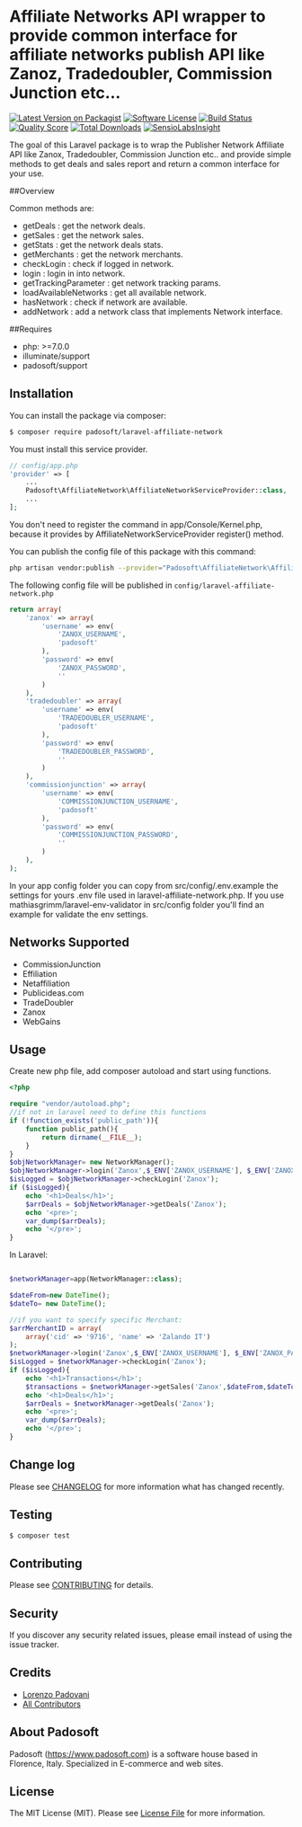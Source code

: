 # Affiliate Networks API wrapper to provide common interface for affiliate networks publish API like Zanoz, Tradedoubler, Commission Junction etc...

[![Latest Version on Packagist](https://img.shields.io/packagist/v/padosoft/laravel-affiliate-network.svg?style=flat-square)](https://packagist.org/packages/padosoft/laravel-affiliate-network)
[![Software License](https://img.shields.io/badge/license-MIT-brightgreen.svg?style=flat-square)](LICENSE.md)
[![Build Status](https://img.shields.io/travis/padosoft/laravel-affiliate-network/master.svg?style=flat-square)](https://travis-ci.org/padosoft/laravel-affiliate-network)
[![Quality Score](https://img.shields.io/scrutinizer/g/padosoft/laravel-affiliate-network.svg?style=flat-square)](https://scrutinizer-ci.com/g/padosoft/laravel-affiliate-network)
[![Total Downloads](https://img.shields.io/packagist/dt/padosoft/laravel-affiliate-network.svg?style=flat-square)](https://packagist.org/packages/padosoft/laravel-affiliate-network)
[![SensioLabsInsight](https://img.shields.io/sensiolabs/i/0008f1c1-34b2-4abd-8810-5bf5819ce45e.svg?style=flat-square)](https://insight.sensiolabs.com/projects/0008f1c1-34b2-4abd-8810-5bf5819ce45e)

The goal of this Laravel package is to wrap the Publisher Network Affiliate API like Zanox, Tradedoubler,  Commission Junction etc.. and provide simple methods to get deals and sales report and return a common interface for your use.

##Overview

Common methods are: 
- getDeals : get the network deals.
- getSales : get the network sales.
- getStats : get the network deals stats.
- getMerchants : get the network merchants.
- checkLogin : check if logged in network.
- login : login in into network.
- getTrackingParameter : get network tracking params.
- loadAvailableNetworks : get all available network.
- hasNetwork : check if network are available.
- addNetwork : add a network class that implements Network interface.

##Requires
  
- php: >=7.0.0
- illuminate/support
- padosoft/support
  
## Installation

You can install the package via composer:
```bash
$ composer require padosoft/laravel-affiliate-network
```

You must install this service provider.

``` php
// config/app.php
'provider' => [
    ...
    Padosoft\AffiliateNetwork\AffiliateNetworkServiceProvider::class,
    ...
];
```
You don't need to register the command in app/Console/Kernel.php, because it provides by AffiliateNetworkServiceProvider register() method.

You can publish the config file of this package with this command:
``` bash
php artisan vendor:publish --provider="Padosoft\AffiliateNetwork\AffiliateNetworkServiceProvider"
```
The following config file will be published in `config/laravel-affiliate-network.php`
``` php
return array(
    'zanox' => array(
        'username' => env(
            'ZANOX_USERNAME',
            'padosoft'
        ),
        'password' => env(
            'ZANOX_PASSWORD',
            ''
        )
    ),
    'tradedoubler' => array(
        'username' => env(
            'TRADEDOUBLER_USERNAME',
            'padosoft'
        ),
        'password' => env(
            'TRADEDOUBLER_PASSWORD',
            ''
        )
    ),
    'commissionjunction' => array(
        'username' => env(
            'COMMISSIONJUNCTION_USERNAME',
            'padosoft'
        ),
        'password' => env(
            'COMMISSIONJUNCTION_PASSWORD',
            ''
        )
    ),
);
```

In your app config folder you can copy from src/config/.env.example the settings for yours .env file used in laravel-affiliate-network.php.
If you use mathiasgrimm/laravel-env-validator 
in src/config folder you'll find an example for validate the env settings. 

## Networks Supported

- CommissionJunction
- Effiliation
- Netaffiliation
- Publicideas.com
- TradeDoubler
- Zanox
- WebGains


## Usage

Create new php file, add composer autoload and start using functions.

```php
<?php

require "vendor/autoload.php";
//if not in laravel need to define this functions
if (!function_exists('public_path')){
    function public_path(){
        return dirname(__FILE__);
    }
}
$objNetworkManager= new NetworkManager();
$objNetworkManager->login('Zanox',$_ENV['ZANOX_USERNAME'], $_ENV['ZANOX_PASSWORD']);
$isLogged = $objNetworkManager->checkLogin('Zanox');
if ($isLogged){
    echo '<h1>Deals</h1>';
    $arrDeals = $objNetworkManager->getDeals('Zanox');
    echo '<pre>';
    var_dump($arrDeals);
    echo '</pre>';
}

```
In Laravel:

```php

$networkManager=app(NetworkManager::class);

$dateFrom=new DateTime();
$dateTo= new DateTime();

//if you want to specify specific Merchant:
$arrMerchantID = array(
    array('cid' => '9716', 'name' => 'Zalando IT')
);
$networkManager->login('Zanox',$_ENV['ZANOX_USERNAME'], $_ENV['ZANOX_PASSWORD']);
$isLogged = $networkManager->checkLogin('Zanox');
if ($isLogged){
    echo '<h1>Transactions</h1>';
    $transactions = $networkManager->getSales('Zanox',$dateFrom,$dateTo,$arrMerchantID);
    echo '<h1>Deals</h1>';
    $arrDeals = $networkManager->getDeals('Zanox');
    echo '<pre>';
    var_dump($arrDeals);
    echo '</pre>';
}

```

## Change log

Please see [CHANGELOG](CHANGELOG.md) for more information what has changed recently.

## Testing

``` bash
$ composer test
```

## Contributing

Please see [CONTRIBUTING](CONTRIBUTING.md) for details.

## Security

If you discover any security related issues, please email instead of using the issue tracker.

## Credits
- [Lorenzo Padovani](https://github.com/lopadova)
- [All Contributors](../../contributors)

## About Padosoft
Padosoft (https://www.padosoft.com) is a software house based in Florence, Italy. Specialized in E-commerce and web sites.

## License

The MIT License (MIT). Please see [License File](LICENSE.md) for more information.
